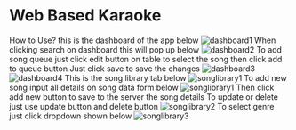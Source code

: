 # Web Based Karaoke
How to Use?
this is the dashboard of the app below
![dashboard1](https://github.com/user-attachments/assets/b102cf43-c583-4724-8d15-793195442570)
When clicking search on dashboard this will pop up below
![dashboard2](https://github.com/user-attachments/assets/e8b2a309-1583-4e97-a783-a3328ddfbbc5)
To add song queue just click edit button on table to select the song then click add to queue button
Just click save to save the changes
![dashboard3](https://github.com/user-attachments/assets/ed562414-fa02-4f29-bd88-304172228429)
![dashboard4](https://github.com/user-attachments/assets/64d71e0d-babb-4e72-a821-927bffe11fb5)
This is the song library tab below
![songlibrary1](https://github.com/user-attachments/assets/9fab59da-c9d3-49a5-b0ea-7e99012016cb)
To add new song input all details on song data form below
![songlibrary1](https://github.com/user-attachments/assets/d8c29d2d-496c-46a3-883d-09b37806585c)
Then click add new button to save to the server the song details
To update or delete just use update button and delete button
![songlibrary2](https://github.com/user-attachments/assets/1c429385-bf29-4082-ba2d-2f923e798fa4)
To select genre just click dropdown shown below
![songlibrary3](https://github.com/user-attachments/assets/488eb0e3-c802-42fe-b792-91948d0ab797)
